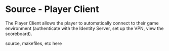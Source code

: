 # Source - Player Client

The Player Client allows the player to automatically connect to their game environment (authenticate with the Identity Server, set up the VPN, view the scoreboard).

source, makefiles, etc here
